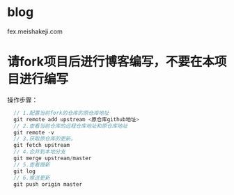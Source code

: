 # blog
fex.meishakeji.com

# 请fork项目后进行博客编写，不要在本项目进行编写
 操作步骤：
``` js
  // 1.配置当前fork的仓库的原仓库地址
  git remote add upstream <原仓库github地址>
  // 2.查看当前仓库的远程仓库地址和原仓库地址
  git remote -v
  // 3.获取原仓库的更新。
  git fetch upstream
  // 4.合并到本地分支
  git merge upstream/master
  // 5.查看跟新
  git log
  // 6.推送更新
  git push origin master
```